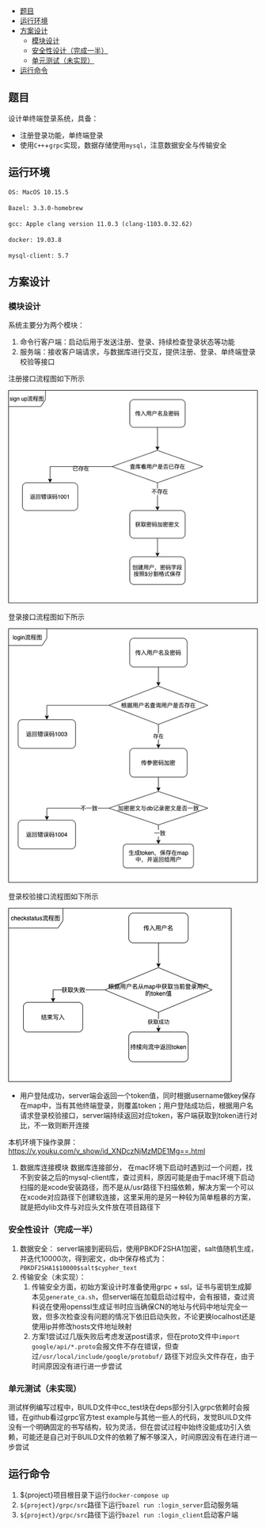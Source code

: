 - [题目](#题目)
- [运行环境](#运行环境)
- [方案设计](#方案设计)
  - [模块设计](#模块设计)
  - [安全性设计（完成一半）](#安全性设计完成一半)
  - [单元测试（未实现）](#单元测试未实现)
- [运行命令](#运行命令)


## 题目

设计单终端登录系统，具备：
* 注册登录功能，单终端登录
* 使用`C++`+`grpc`实现，数据存储使用`mysql`，注意数据安全与传输安全

## 运行环境

```
OS: MacOS 10.15.5

Bazel: 3.3.0-homebrew

gcc: Apple clang version 11.0.3 (clang-1103.0.32.62)

docker: 19.03.8

mysql-client: 5.7
```

## 方案设计

### 模块设计

系统主要分为两个模块：

1. 命令行客户端：启动后用于发送注册、登录、持续检查登录状态等功能
2. 服务端：接收客户端请求，与数据库进行交互，提供注册、登录、单终端登录校验等接口


注册接口流程图如下所示

 ![image](img/signup-flowchart.png)

登录接口流程图如下所示

 ![image](img/login-flowchart.png)

登录校验接口流程图如下所示

 ![image](img/checkstatus-flowchart.png)


* 用户登陆成功，server端会返回一个token值，同时根据username做key保存在map中，当有其他终端登录，则覆盖token；用户登陆成功后，根据用户名请求登录校验接口，server端持续返回对应token，客户端获取到token进行对比，不一致则断开连接

本机环境下操作录屏：
https://v.youku.com/v_show/id_XNDczNjMzMDE1Mg==.html


1. 数据库连接模块
   数据库连接部分， 在mac环境下启动时遇到过一个问题，找不到安装之后的mysql-client库，查过资料，原因可能是由于mac环境下启动扫描的是xcode安装路径，而不是从/usr路径下扫描依赖，解决方案一个可以在xcode对应路径下创建软连接，这里采用的是另一种较为简单粗暴的方案，就是把dylib文件与对应头文件放在项目路径下


### 安全性设计（完成一半）

1. 数据安全：
   server端接到密码后，使用PBKDF2SHA1加密，salt值随机生成，并迭代10000次，得到密文，db中保存格式为： `PBKDF2SHA1$10000$salt$cypher_text`
2. 传输安全（未实现）：
   1. 传输安全方面，初始方案设计时准备使用grpc + ssl，证书与密钥生成脚本见`generate_ca.sh`，但server端在加载启动过程中，会有报错，查过资料说在使用openssl生成证书时应当确保CN的地址与代码中地址完全一致，但多次检查没有问题的情况下依旧启动失败，不论更换localhost还是使用ip并修改hosts文件地址映射
   2. 方案1尝试过几版失败后考虑发送post请求，但在proto文件中`import google/api/*.proto`会报文件不存在错误，但查过`/usr/local/include/google/protobuf/` 路径下对应头文件存在，由于时间原因没有进行进一步尝试

### 单元测试（未实现）

测试样例编写过程中，BUILD文件中cc_test块在deps部分引入grpc依赖时会报错，在github看过grpc官方test example与其他一些人的代码，发觉BUILD文件没有一个明确固定的书写结构，较为灵活，但在尝试过程中始终没能成功引入依赖，可能还是自己对于BUILD文件的依赖了解不够深入，时间原因没有在进行进一步尝试


## 运行命令
1. ${project}项目根目录下运行`docker-compose up`
2. `${project}/grpc/src`路径下运行`bazel run :login_server`启动服务端
3. `${project}/grpc/src`路径下运行`bazel run :login_client`启动客户端